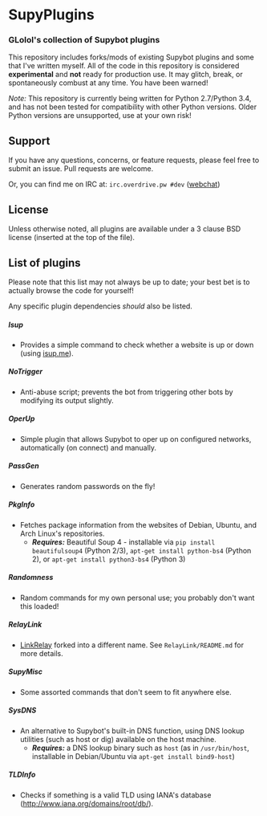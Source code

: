 # SupyPlugins
### GLolol's collection of Supybot plugins

This repository includes forks/mods of existing Supybot plugins and some that I've written myself. All of the code in this repository is considered **experimental** and **not** ready for production use. It may glitch, break, or spontaneously combust at any time. You have been warned!

*Note:* This repository is currently being written for Python 2.7/Python 3.4, and has not been tested for compatibility with other Python versions. Older Python versions are unsupported, use at your own risk!

## Support
If you have any questions, concerns, or feature requests, please feel free to submit an issue. Pull requests are welcome.

Or, you can find me on IRC at: `irc.overdrive.pw #dev` ([webchat](http://webchat.overdrive.pw/?channels=dev))

## License
Unless otherwise noted, all plugins are available under a 3 clause BSD license (inserted at the top of the file).

## List of plugins
Please note that this list may not always be up to date; your best bet is to actually browse the code for yourself!

Any specific plugin dependencies *should* also be listed.

##### Isup
- Provides a simple command to check whether a website is up or down (using [isup.me](http://isup.me)).

##### NoTrigger
- Anti-abuse script; prevents the bot from triggering other bots by modifying its output slightly. 

##### OperUp
- Simple plugin that allows Supybot to oper up on configured networks, automatically (on connect) and manually.

##### PassGen
- Generates random passwords on the fly!

##### PkgInfo
- Fetches package information from the websites of Debian, Ubuntu, and Arch Linux's repositories.
    * ***Requires:*** Beautiful Soup 4 - installable via `pip install beautifulsoup4` (Python 2/3), `apt-get install python-bs4` (Python 2), or `apt-get install python3-bs4` (Python 3)

##### Randomness
- Random commands for my own personal use; you probably don't want this loaded!

##### RelayLink
- [LinkRelay](https://github.com/ProgVal/Supybot-plugins/tree/master/LinkRelay) forked into a different name. See `RelayLink/README.md` for more details.

##### SupyMisc
- Some assorted commands that don't seem to fit anywhere else.

##### SysDNS
- An alternative to Supybot's built-in DNS function, using DNS lookup utilities (such as host or dig) available on the host machine.
    * ***Requires:*** a DNS lookup binary such as `host` (as in `/usr/bin/host`, installable in Debian/Ubuntu via `apt-get install bind9-host`)

##### TLDInfo
- Checks if something is a valid TLD using IANA's database (http://www.iana.org/domains/root/db/).
